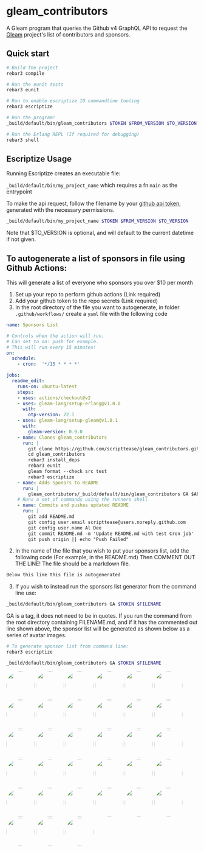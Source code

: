 # gleam_contributors

A Gleam program that queries the Github v4 GraphQL API to request the [Gleam](https://github.com/gleam-lang) project's list of contributors and sponsors.


## Quick start

```sh
# Build the project
rebar3 compile

# Run the eunit tests
rebar3 eunit

# Run to enable escriptize IO commandline tooling
rebar3 escriptize

# Run the program!
_build/default/bin/gleam_contributors $TOKEN $FROM_VERSION $TO_VERSION

# Run the Erlang REPL (If required for debugging)
rebar3 shell
```


## Escriptize Usage

Running Escriptize creates an executable file:

`_build/default/bin/my_project_name` which requires a fn `main` as the entrypoint 

To make the api request, follow the filename by your [github api token](https://help.github.com/en/github/authenticating-to-github/creating-a-personal-access-token-for-the-command-line), generated with the necessary permissions.

```sh
_build/default/bin/my_project_name $TOKEN $FROM_VERSION $TO_VERSION
```

Note that $TO_VERSION is optional, and will default to the current datetime if not given.

## To autogenerate a list of sponsors in file using Github Actions:

This will generate a list of everyone who sponsors you over $10 per month

1. Set up your repo to perform github actions (Link required)
2. Add your github token to the repo secrets (Link required)
1. In the root directory of the file you want to autogenerate, in folder `.github/workflows/` create a `yaml` file with the following code

```yml
name: Sponsors List 

# Controls when the action will run.
# Can set to on: push for example.
# This will run every 15 minutes!
on:
  schedule:
    - cron:  '*/15 * * * *'

jobs:
  readme_edit:
    runs-on: ubuntu-latest
    steps:
    - uses: actions/checkout@v2
    - uses: gleam-lang/setup-erlang@v1.0.0
      with:
        otp-version: 22.1
    - uses: gleam-lang/setup-gleam@v1.0.1
      with:
        gleam-version: 0.9.0
    - name: Clones gleam_contributors
      run: |
        git clone https://github.com/scripttease/gleam_contributors.git
        cd gleam_contributors
        rebar3 install_deps
        rebar3 eunit
        gleam format --check src test
        rebar3 escriptize
    - name: Adds Sponors to README
      run: |
        gleam_contributors/_build/default/bin/gleam_contributors GA $API_TOKEN README.md 
    # Runs a set of commands using the runners shell
    - name: Commits and pushes updated README
      run: |
        git add README.md
        git config user.email scripttease@users.noreply.github.com
        git config user.name Al Dee
        git commit README.md -m 'Update README.md with test Cron job' || echo "Update README.md failed"
        git push origin || echo "Push Failed"

```

2. In the name of the file that you wish to put your sponsors list, add the following code (For example, in the README.md) Then COMMENT OUT THE LINE! The file should be a markdown file.

```md
Below this line this file is autogenerated 
```

3. If you wish to instead run the sponsors list generator from the command line use:

```sh
_build/default/bin/gleam_contributors GA $TOKEN $FILENAME
```

GA is a tag, it does not need to be in quotes. If you run the command from the root directory containing FILENAME.md, and if it has the commented out line shown above, the sponsor list will be generated as shown below as a series of avatar images.

```sh
# To generate sponsor list from command line:
rebar3 escriptize

_build/default/bin/gleam_contributors GA $TOKEN $FILENAME
```

<!-- Below this line this file is autogenerated -->
<a href="https://github.com/jamesmacaulay"><img src="https://avatars0.githubusercontent.com/u/340?u=548402d55a50538c0876880f15043e70a06d7fe9&v=4" style="border-radius: 100px" width="74"></a>
 <a href="https://github.com/michaeljones"><img src="https://avatars0.githubusercontent.com/u/5390?u=0db6b55765a8f037271092a19db060d70247dc62&v=4" style="border-radius: 100px" width="74"></a>
 <a href="https://github.com/josevalim"><img src="https://avatars0.githubusercontent.com/u/9582?u=c00cf4c84840538f31a3a8a46fec9dcc7b0ff132&v=4" style="border-radius: 100px" width="74"></a>
 <a href="https://github.com/ktec"><img src="https://avatars3.githubusercontent.com/u/28033?u=e24fcb89b8e2e290e4a06af97e7d6d10572a23d7&v=4" style="border-radius: 100px" width="74"></a>
 <a href="https://github.com/tsloughter"><img src="https://avatars2.githubusercontent.com/u/36227?v=4" style="border-radius: 100px" width="74"></a>
 <a href="https://github.com/eterps"><img src="https://avatars3.githubusercontent.com/u/39518?v=4" style="border-radius: 100px" width="74"></a>
 <a href="https://github.com/wojtekmach"><img src="https://avatars0.githubusercontent.com/u/76071?v=4" style="border-radius: 100px" width="74"></a>
 <a href="https://github.com/mroach"><img src="https://avatars0.githubusercontent.com/u/79006?u=56ae4c82735d35d7f9e59a9e2f9d472ca730a306&v=4" style="border-radius: 100px" width="74"></a>
 <a href="https://github.com/seanjensengrey"><img src="https://avatars2.githubusercontent.com/u/128454?v=4" style="border-radius: 100px" width="74"></a>
 <a href="https://github.com/rawkode"><img src="https://avatars1.githubusercontent.com/u/145816?u=3fd361fe7bc9d79e2f461d1a6963e9fab2aeae1d&v=4" style="border-radius: 100px" width="74"></a>
 <a href="https://github.com/benmyles"><img src="https://avatars3.githubusercontent.com/u/164675?v=4" style="border-radius: 100px" width="74"></a>
 <a href="https://github.com/ivarvong"><img src="https://avatars1.githubusercontent.com/u/183226?u=c1d9eb6a4c6947d16bf573be1276b3c743df1d0b&v=4" style="border-radius: 100px" width="74"></a>
 <a href="https://github.com/sorentwo"><img src="https://avatars0.githubusercontent.com/u/270831?u=3487cbeadcafdcdc8a4df003f2fb97d34edf8104&v=4" style="border-radius: 100px" width="74"></a>
 <a href="https://github.com/ericmj"><img src="https://avatars0.githubusercontent.com/u/316890?u=e50caf97a4a97f9ee547e58b90b4670bd5352379&v=4" style="border-radius: 100px" width="74"></a>
 <a href="https://github.com/Jwsonic"><img src="https://avatars2.githubusercontent.com/u/455046?u=0092bfecadfc3aac5e1df3145ea4e0a55a896787&v=4" style="border-radius: 100px" width="74"></a>
 <a href="https://github.com/hendi"><img src="https://avatars2.githubusercontent.com/u/550218?u=cadd63f892977ab606f219fd5f0e1d9e8100e039&v=4" style="border-radius: 100px" width="74"></a>
 <a href="https://github.com/slashmili"><img src="https://avatars1.githubusercontent.com/u/585764?u=31ad031fbc264429ec1fd0dd39593d6c3f5d2aad&v=4" style="border-radius: 100px" width="74"></a>
 <a href="https://github.com/MattCheely"><img src="https://avatars0.githubusercontent.com/u/604797?v=4" style="border-radius: 100px" width="74"></a>
 <a href="https://github.com/igagen"><img src="https://avatars3.githubusercontent.com/u/748593?u=eb762340e9b465a06470a9749b522b69bfe8eed7&v=4" style="border-radius: 100px" width="74"></a>
 <a href="https://github.com/hhandoko"><img src="https://avatars2.githubusercontent.com/u/771674?u=cb39115fb10e7e74b8533e136fb66d90fb66e37a&v=4" style="border-radius: 100px" width="74"></a>
 <a href="https://github.com/jechol"><img src="https://avatars0.githubusercontent.com/u/795125?u=cb92d9872e9b92c8f5f4e68feeccb845acbf34ec&v=4" style="border-radius: 100px" width="74"></a>
 <a href="https://github.com/shritesh"><img src="https://avatars1.githubusercontent.com/u/801803?u=bc34db4d8825131231b649d7ca857f9b478dab13&v=4" style="border-radius: 100px" width="74"></a>
 <a href="https://github.com/ggpasqualino"><img src="https://avatars3.githubusercontent.com/u/821260?v=4" style="border-radius: 100px" width="74"></a>
 <a href="https://github.com/davydog187"><img src="https://avatars1.githubusercontent.com/u/1019721?u=66ffce0baadf67e8e8373e29509e0bf3eacb46b5&v=4" style="border-radius: 100px" width="74"></a>
 <a href="https://github.com/hsnyildiz"><img src="https://avatars3.githubusercontent.com/u/1096278?u=cc76b3a88b72a4e13d83bf8c2b7281e2c4ec7128&v=4" style="border-radius: 100px" width="74"></a>
 <a href="https://github.com/lawik"><img src="https://avatars0.githubusercontent.com/u/1971237?u=222ac5ebb788ceb72ce71e00f8a807e176485a56&v=4" style="border-radius: 100px" width="74"></a>
 <a href="https://github.com/bees"><img src="https://avatars2.githubusercontent.com/u/2433008?u=2e3dc40cae57ced745de8154974c8777e786c628&v=4" style="border-radius: 100px" width="74"></a>
 <a href="https://github.com/tlvenn"><img src="https://avatars2.githubusercontent.com/u/3340262?u=f08a32ca2352f4ee819eed5e1e2418b76cb5d76e&v=4" style="border-radius: 100px" width="74"></a>
 <a href="https://github.com/ontofractal"><img src="https://avatars2.githubusercontent.com/u/4211840?u=97aeb67208068d457fad522a500b62f12908270c&v=4" style="border-radius: 100px" width="74"></a>
 <a href="https://github.com/happysalada"><img src="https://avatars3.githubusercontent.com/u/5317234?u=37e2019ee3c4c0f35fb7aa259c0b14e18128fe7f&v=4" style="border-radius: 100px" width="74"></a>
 <a href="https://github.com/mvellandi"><img src="https://avatars3.githubusercontent.com/u/7730606?u=665d8ffba6af23b7ba8907b81e0a7ab963b40dbd&v=4" style="border-radius: 100px" width="74"></a>
 <a href="https://github.com/mario-mazo"><img src="https://avatars2.githubusercontent.com/u/30439204?u=9e078c81dc6de15587ac541706d12dc8de4134f3&v=4" style="border-radius: 100px" width="74"></a>
 <a href="https://github.com/starbelly"><img src="https://avatars0.githubusercontent.com/u/39971740?u=f234e6106097a35c95d4c6e4696ed966c09cac18&v=4" style="border-radius: 100px" width="74"></a>
 
